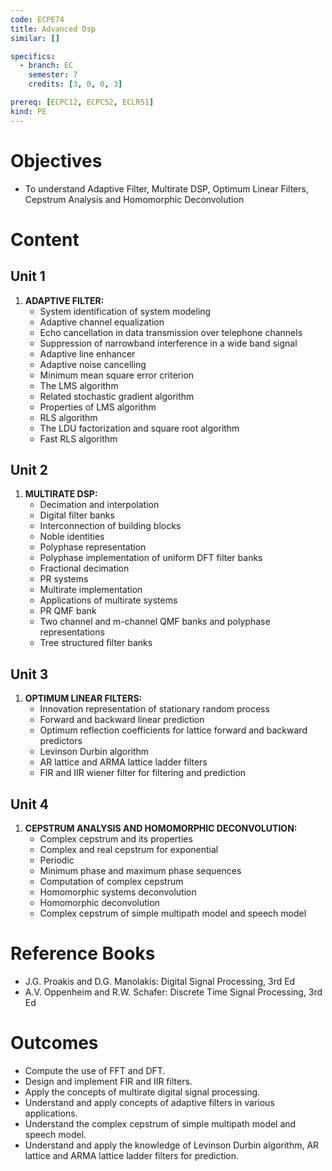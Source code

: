 ```yaml
---
code: ECPE74
title: Advanced Dsp
similar: []

specifics:
  - branch: EC
    semester: 7
    credits: [3, 0, 0, 3]

prereq: [ECPC12, ECPC52, ECLR51]
kind: PE
---
```


# Objectives

- To understand Adaptive Filter, Multirate DSP, Optimum Linear Filters, Cepstrum Analysis and Homomorphic Deconvolution

# Content

## Unit 1

1. **ADAPTIVE FILTER:**
   - System identification of system modeling
   - Adaptive channel equalization
   - Echo cancellation in data transmission over telephone channels
   - Suppression of narrowband interference in a wide band signal
   - Adaptive line enhancer
   - Adaptive noise cancelling
   - Minimum mean square error criterion
   - The LMS algorithm
   - Related stochastic gradient algorithm
   - Properties of LMS algorithm
   - RLS algorithm
   - The LDU factorization and square root algorithm
   - Fast RLS algorithm

## Unit 2

1. **MULTIRATE DSP:**
   - Decimation and interpolation
   - Digital filter banks
   - Interconnection of building blocks
   - Noble identities
   - Polyphase representation
   - Polyphase implementation of uniform DFT filter banks
   - Fractional decimation
   - PR systems
   - Multirate implementation
   - Applications of multirate systems
   - PR QMF bank
   - Two channel and m-channel QMF banks and polyphase representations
   - Tree structured filter banks

## Unit 3

1. **OPTIMUM LINEAR FILTERS:**
   - Innovation representation of stationary random process
   - Forward and backward linear prediction
   - Optimum reflection coefficients for lattice forward and backward predictors
   - Levinson Durbin algorithm
   - AR lattice and ARMA lattice ladder filters
   - FIR and IIR wiener filter for filtering and prediction

## Unit 4

1. **CEPSTRUM ANALYSIS AND HOMOMORPHIC DECONVOLUTION:**
   - Complex cepstrum and its properties
   - Complex and real cepstrum for exponential
   - Periodic
   - Minimum phase and maximum phase sequences
   - Computation of complex cepstrum
   - Homomorphic systems deconvolution
   - Homomorphic deconvolution
   - Complex cepstrum of simple multipath model and speech model

# Reference Books

- J.G. Proakis and D.G. Manolakis: Digital Signal Processing, 3rd Ed
- A.V. Oppenheim and R.W. Schafer: Discrete Time Signal Processing, 3rd Ed

# Outcomes

- Compute the use of FFT and DFT.
- Design and implement FIR and IIR filters.
- Apply the concepts of multirate digital signal processing.
- Understand and apply concepts of adaptive filters in various applications.
- Understand the complex cepstrum of simple multipath model and speech model.
- Understand and apply the knowledge of Levinson Durbin algorithm, AR lattice and ARMA lattice ladder filters for prediction.
